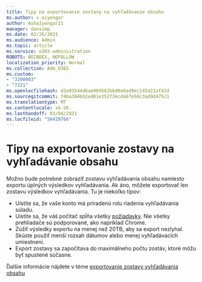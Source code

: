 ```yaml
---
title: Tipy na exportovanie zostavy na vyhľadávanie obsahu
ms.author: v-aiyengar
author: AshaIyengar21
manager: dansimp
ms.date: 02/26/2021
ms.audience: Admin
ms.topic: article
ms.service: o365-administration
ROBOTS: NOINDEX, NOFOLLOW
localization_priority: Normal
ms.collection: Adm_O365
ms.custom:
- "3200003"
- "7221"
ms.openlocfilehash: d3a93544d6ae969562bbd6e8ad9ec145421af42d
ms.sourcegitcommit: f4ba304b92ed01e35273ecda67e9dc3ad9d475c1
ms.translationtype: MT
ms.contentlocale: sk-SK
ms.lasthandoff: 03/04/2021
ms.locfileid: "50429766"
---
```

# <a name="tips-for-exporting-a-report-for-content-search"></a>Tipy na exportovanie zostavy na vyhľadávanie obsahu

Možno bude potrebné zobraziť zostavu vyhľadávania obsahu namiesto exportu úplných výsledkov vyhľadávania. Ak áno, môžete exportovať len zostavu výsledkov vyhľadávania. Tu je niekoľko tipov:

- Uistite sa, že vaše konto má priradenú rolu riadenia vyhľadávania súladu.
- Uistite sa, že váš počítač spĺňa všetky [požiadavky](https://go.microsoft.com/fwlink/?linkid=2102407). Nie všetky prehliadače sú podporované, ako napríklad Chrome.
- Zúžiť výsledky exportu na menej než 20TB, aby sa export nezlyhal. Skúste použiť menší rozsah dátumov alebo menej vyhľadávacích umiestnení.
- Export zostavy sa započítava do maximálneho počtu zostáv, ktoré môžu byť spustené súčasne.

Ďalšie informácie nájdete v téme [exportovanie zostavy vyhľadávania obsahu](https://go.microsoft.com/fwlink/?linkid=2102409)